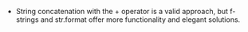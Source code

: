 - String concatenation with the + operator is a valid approach, but f-strings
  and str.format offer more functionality and elegant solutions.
